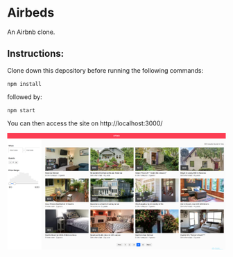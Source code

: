 # Airbeds

An Airbnb clone. 

## Instructions: 

Clone down this depository before running the following commands: 

```
npm install
```

followed by: 

```
npm start
```

You can then access the site on http://localhost:3000/

![](./readme-images/airbeds.png)